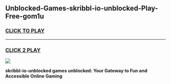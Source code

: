 
## Unblocked-Games-skribbl-io-unblocked-Play-Free-gom1u
<h3>
<a href="https://premium76.site?title=skribbl-io-unblocked&ref=23A">CLICK TO PLAY</a></h3>
<hr>

<h3>
<a href="https://premium76.site?title=skribbl-io-unblocked&ref=23A">CLICK 2 PLAY</a>
  
</h3>

<a href="https://premium76.site?title=skribbl-io-unblocked&ref=23A"><img src="https://clearcache.store/games.png"></a>


**skribbl-io-unblocked games unblocked: Your Gateway to Fun and Accessible Online Gaming**
